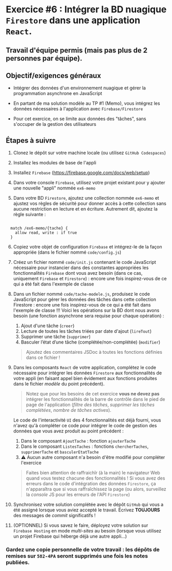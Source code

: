 # Exercice #6 : Intégrer la BD nuagique `Firestore` dans une application `React`.
## Travail d'équipe permis (mais pas plus de 2 personnes par équipe).

## Objectif/exigences généraux
* Intégrer des données d'un environnement nuagique et gérer la programmation asynchrone en JavaScript

* En partant de ma solution modèle au TP #1 (Memo), vous intégrez les données nécessaires à l'application avec `Firebase/Firestore`

* Pour cet exercice, on se limite aux données des "tâches", sans s'occuper de la gestion des utilisateurs

## Étapes à suivre
1. Clonez le dépôt sur votre machine locale (ou utilisez `GitHub Codespaces`)

2. Installez les modules de base de l'appli

3. Installez `Firebase` (https://firebase.google.com/docs/web/setup)

4. Dans votre console `Firebase`, utilisez votre projet existant pour y ajouter une nouvelle "appli" nommée `ex6-memo`

5. Dans votre BD `Firestore`, ajoutez une collection nommée `ex6-memo` et ajustez vos règles de sécurité pour donner accès à cette collection sans aucune restriction en lecture et en écriture. Autrement dit, ajoutez la règle suivante : 
<code>
  match /ex6-memo/{tache} {
    allow read, write : if true        
  }
</code>

6. Copiez votre objet de configuration `Firebase` et intégrez-le de la façon appropriée (dans le fichier nommé `code/config.js`)

7. Créez un fichier nommé `code/init.js` contenant le code JavaScript nécessaire pour instancier dans des constantes appropriées les fonctionnalités `Firebase` dont vous avez besoin (dans ce cas, uniquement `Firebase` et `Firestore`) : encore une fois inspirez-vous de ce qui a été fait dans l'exemple de classe

8. Dans un fichier nommé `code/tache-modele.js`, produisez le code JavaScript pour gérer les données des tâches dans cette collection Firestore : encore une fois inspirez-vous de ce qui a été fait dans l'exemple de classe !!! Voici les opérations sur la BD dont nous avons besoin (une fonction asynchrone sera requise pour chaque opération) :
    1. Ajout d'une tâche (`creer`)
    2. Lecture de toutes les tâches triées par date d'ajout (`lireTout`)
    3. Supprimer une tâche (`supprimer`)
    4. Basculer l’état d’une tâche (complétée/non-complétée) (`modifier`)
    
    >Ajoutez des commentaires JSDoc à toutes les fonctions définies dans ce fichier !

9. Dans les composants `React` de votre application, complétez le code nécessaire pour intégrer les données `Firestore` aux fonctionnalités de votre appli (en faisant appel bien évidement aux fonctions produites dans le fichier *modèle* du point précédent). 
    >Notez que pour les besoins de cet exercice **vous ne devez pas** intégrer les fonctionnalités de la barre de contrôle dans le pied de page de l'application (*filtre des tâches*, *supprimer les tâches complétées*, *nombre de tâches actives*). 

    Le code de l'interactivité `UI` des 4 fonctionnalités est déjà fourni, vous n'avez qu'à compléter ce code pour intégrer le code de gestion des données que vous avez produit au point précédent :
      1. Dans le composant `AjoutTache` : fonction `ajouterTache`
      1. Dans le composant `ListesTaches` : fonctions `chercherTaches`, `supprimerTache` et `basculerEtatTache`
      1. :warning: Aucun autre composant n'a besoin d'être modifié pour compléter l'exercice

    >Faites bien attention de raffraichîr (à la main) le navigateur Web quand vous testez chacune des fonctionnalités ! Si vous avez des erreurs dans le code d'intégration des données `Firestore`, ça n'apparaîtra que si vous raffraîchissez la page (ou alors, surveillez la *console* JS pour les erreurs de l'API `Firestore`)

10. Synchronisez votre solution complétée avec le dépôt `GitHub` qui vous a été assigné lorsque vous aviez accepté le travail. Écrivez **TOUJOURS** des messages de *commit* significatifs !

11. (OPTIONNEL) Si vous savez le faire, déployez votre solution sur `Firebase Hosting` en mode *multi-sites* au besoin (lorsque vous utilisez un projet Firebase qui héberge déjà une autre appli...)

### Gardez une copie personnelle de votre travail : les dépôts de remises sur `582-4PA` seront supprimés une fois les notes publiées.